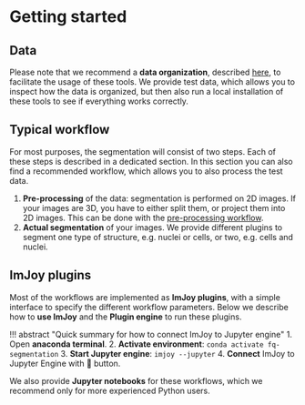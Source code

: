 # Getting started

## Data
Please note that we recommend a **data organization**, described [here](data.md), to facilitate the usage of these tools. 
We provide test data, which allows you to inspect how the data is organized, but then also run a local installation
of these tools to see if everything works correctly.

## Typical workflow
For most purposes, the segmentation will consist of two steps. Each of these steps is described in a 
dedicated section. In this section you can also find a recommended workflow, which allows you to also
process the test data. 

1. **Pre-processing** of the data: segmentation is performed on 2D images. If your images are 3D, you have to either split them, or project them into 2D images. This can be done with the [pre-processing workflow](imjoy-preprocessing.md).
2. **Actual segmentation** of your images. We provide different plugins to segment one type of structure, e.g. nuclei or cells, or two, e.g. cells and nuclei.

## ImJoy plugins
Most of the workflows are implemented as **ImJoy plugins**, with a simple interface to
specify the different workflow parameters. Below we describe how to **use ImJoy** and the
**Plugin engine** to run these plugins. 

!!! abstract "Quick summary for how to connect ImJoy to Jupyter engine"
    1. Open **anaconda terminal**. 
    2. **Activate environment**: `conda activate fq-segmentation`
    3. **Start Jupyter engine**: `imjoy --jupyter`
    4. **Connect** ImJoy to Jupyter Engine with 🚀 button.

We also provide **Jupyter notebooks** for these workflows, which we recommend only for more experienced Python users. 